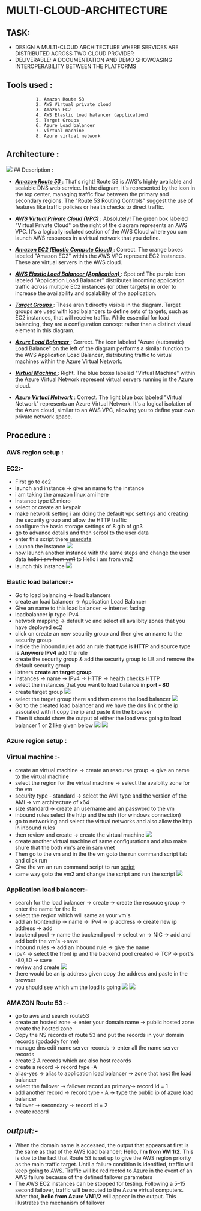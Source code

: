 # MULTI-CLOUD-ARCHITECTURE

## TASK: 

- DESIGN A MULTI-CLOUD ARCHITECTURE WHERE SERVICES ARE DISTRIBUTED ACROSS TWO CLOUD PROVIDER 
- DELIVERABLE: A DOCUMENTATION AND DEMO SHOWCASING INTEROPERABILITY BETWEEN THE PLATFORMS

## Tools used :
               1. Amazon Route 53
               2. AWS Virtual private cloud 
               3. Amazon EC2
               4. AWS Elastic load balancer (application)
               5. Target Groups
               6. Azure Load balancer
               7. Virtual machine
               8. Azure virtual network 

## Architecture :
  <img src="AWS_multicloud.png">
## Description :     

- <ins> ***Amazon Route 53*** </ins> :  That's right! Route 53 is AWS's highly available and scalable DNS web service. In the diagram, it's represented by the icon in the top center, managing traffic flow between the primary and secondary regions.  The "Route 53 Routing Controls" suggest the use of features like traffic policies or health checks to direct traffic.

- <ins> ***AWS Virtual Private Cloud (VPC)*** </ins> : Absolutely! The green box labeled "Virtual Private Cloud" on the right of the diagram represents an AWS VPC.  It's a logically isolated section of the AWS Cloud where you can launch AWS resources in a virtual network that you define.

- <ins> ***Amazon EC2 (Elastic Compute Cloud)*** </ins> :  Correct. The orange boxes labeled "Amazon EC2" within the AWS VPC represent EC2 instances. These are virtual servers in the AWS cloud.   

- <ins> ***AWS Elastic Load Balancer (Application)*** </ins>:  Spot on! The purple icon labeled "Application Load Balancer" distributes incoming application traffic across multiple EC2 instances (or other targets) in order to increase the availability and scalability of the application.

- <ins> ***Target Groups*** </ins> :  These aren't directly visible in the diagram. Target groups are used with load balancers to define sets of targets, such as EC2 instances, that will receive traffic. While essential for load balancing, they are a configuration concept rather than a distinct visual element in this diagram.

- <ins> ***Azure Load Balancer*** </ins> :  Correct. The icon labeled "Azure (automatic) Load Balance" on the left of the diagram performs a similar function to the AWS Application Load Balancer, distributing traffic to virtual machines within the Azure Virtual Network.

- <ins> ***Virtual Machine*** </ins> :  Right. The blue boxes labeled "Virtual Machine" within the Azure Virtual Network represent virtual servers running in the Azure cloud.

- <ins> ***Azure Virtual Network*** </ins> :  Correct. The light blue box labeled "Virtual Network" represents an Azure Virtual Network. It's a logical isolation of the Azure cloud, similar to an AWS VPC, allowing you to define your own private network space.

## Procedure :
### AWS region setup :
### **EC2:-**
- First go to ec2
- launch and instance -> give an name to the instance
- i am taking the amazon linux ami here
- instance type t2.micro
- select or create an keypair
- make network setting i am doing the default vpc settings and creating the security group and allow the HTTP traffic
- configure the basic storage settings of 8 gib of gp3
- go to advance details and then scrool to the user data
- enter this script there [userdata](aws_user_data.sh)
- Launch the instance
  <img src="aws_vm1.png">
- now launch another instance with the same steps and change the user data ~~hello i am from vm1~~ to Hello i am from vm2
- launch this instance
  <img src="aws_vm2.png">
### **Elastic load balancer:-**
- Go to load balancing -> load balancers
- create an load balancer -> Application Load Balancer
-  Give an name to this load balancer -> internet facing
-  loadbalancer ip type IPv4
-  network mapping -> default vc and select all avaliblty zones that you have deployed ec2
-  click on create an new security group and then give an name to the security group
-  inside the inbound rules add an rule that type is **HTTP** and source type is **Anywere IPv4** add the rule
-  create the security group & add the security group to LB and remove the default security group
-  listners **create an target group**
-  instances -> name -> IPv4 -> HTTP -> health checks HTTP
-  select the instances that you want to load balance in **port - 80**
-  create target group
   <img src="TG_aws.png">
-  select the target group there and then create the load balancer
   <img src="lb_aws.png">
-  Go to the created load balancer and we have the dns link or the ip assoiated with it copy the ip and paste it in the browser
-  Then it should show the output of either the load was going to load balancer 1 or 2 like given below
   <img src="output_aws_vm1.png">
   <img src="output_aws_vm2.png">

### Azure region setup :
### **Virtual machine :-**
- create an virtual machine -> create an resourse group -> give an name to the virtual machine
- select the region for the virtual machine -> select the avaiblity zone for the vm
- security type - standard -> select the AMI type and the version of the AMI -> vm architecture of x64
- size standard -> create an username and an password to the vm
- inbound rules select the http and the ssh (for windows connection)
- go to networking and select the virtual networks and also allow the http in inbound rules
- then review and create -> create the virtual machine
  <img src="vm1_azure.png">
- create another virtual machine of same configurations and also make shure that the both vm's are in sam vnet
- Then go to the vm and in the the vm goto the run command script tab and click run
- Give the vm an run command script to run [script](azure-command.ps1)
- same way goto the vm2 and change the script and run the script
  <img src="vm2_azure.png">
### **Application load balancer:-**
- search for the load balancer -> create -> create the resouce group -> enter the name for the lb
- select the region which will same as your vm's
- add an frontend ip -> name -> IPv4 -> ip address -> create new ip address -> add
- backend pool -> name the backend pool -> select vn -> NIC -> add and add both the vm's ->save
- inbound rules -> add an inbound rule -> give the name
- ipv4 -> select the front ip and the backend pool created -> TCP -> port's -80,80 -> save
- review and create
  <img src="lb_azure.png">
- there would be an ip address given copy the address and paste in the browser
- you should see which vm the load is going
  <img src="output_az_1.png">
  <img src="output_az_2.png">

### **AMAZON Route 53 :-**
- go to aws and search route53
- create an hosted zone -> enter your domain name -> public hosted zone create the hosted zone
- Copy the NS records of route 53 and put the records in your domain records (godaddy for me)
- manage dns edit name server records -> enter all the name server records
- create 2 A records which are also host records
- create a record -> record type -A
- alias-yes -> alias to application load balancer -> zone that host the load balancer
- select the failover ->  failover record as primary-> record id = 1
- add another record -> record type - A -> type the public ip of azure load balancer
- failover ->  secondary -> record id = 2
- create record

## ***output:-***
- When the domain name is accessed, the output that appears at first is the same as that of the AWS load balancer: **Hello, I'm from VM 1/2**. This is due to the fact that Route 53 is set up to give the AWS region priority as the main traffic target.  Until a failure condition is identified, traffic will keep going to AWS. Traffic will be redirected to Azure in the event of an AWS failure because of the defined failover parameters 
- The AWS EC2 instances can be stopped for testing. Following a 5–15 second failover, traffic will be routed to the Azure virtual computers.  After that, **hello from Azure VM1/2** will appear in the output. This illustrates the mechanism of failover
